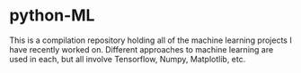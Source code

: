 # python-ML

This is a compilation repository holding all of the machine learning projects I have recently worked on. Different approaches to machine learning are used in each, but all involve Tensorflow, Numpy, Matplotlib, etc. 
